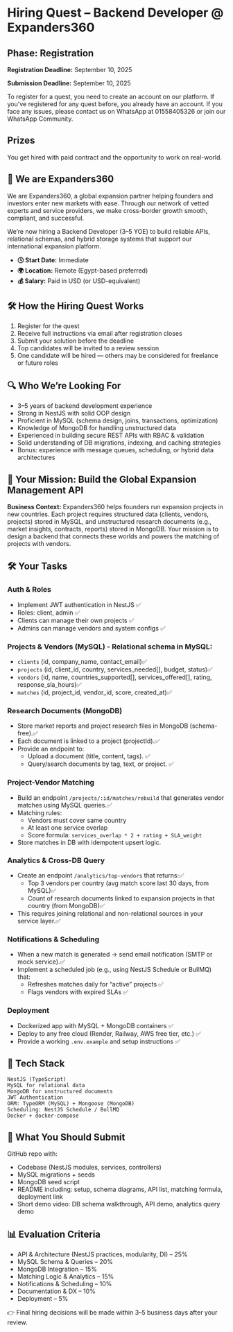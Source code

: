 # Hiring Quest – Backend Developer @ Expanders360

## Phase: Registration

**Registration Deadline:** September 10, 2025

**Submission Deadline:** September 10, 2025

To register for a quest, you need to create an account on our platform. If you've registered for any quest before, you already have an account. If you face any issues, please contact us on WhatsApp at 01558405326 or join our WhatsApp Community.

## Prizes

You get hired with paid contract and the opportunity to work on real-world.

## 👋 We are Expanders360

We are Expanders360, a global expansion partner helping founders and investors enter new markets with ease. Through our network of vetted experts and service providers, we make cross-border growth smooth, compliant, and successful.

We’re now hiring a Backend Developer (3–5 YOE) to build reliable APIs, relational schemas, and hybrid storage systems that support our international expansion platform.

- **🕓 Start Date:** Immediate
- **🌍 Location:** Remote (Egypt-based preferred)
- **💰 Salary:** Paid in USD (or USD-equivalent)

## 🛠️ How the Hiring Quest Works

1.  Register for the quest
2.  Receive full instructions via email after registration closes
3.  Submit your solution before the deadline
4.  Top candidates will be invited to a review session
5.  One candidate will be hired — others may be considered for freelance or future roles

## 🔍 Who We’re Looking For

- 3–5 years of backend development experience
- Strong in NestJS with solid OOP design
- Proficient in MySQL (schema design, joins, transactions, optimization)
- Knowledge of MongoDB for handling unstructured data
- Experienced in building secure REST APIs with RBAC & validation
- Solid understanding of DB migrations, indexing, and caching strategies
- Bonus: experience with message queues, scheduling, or hybrid data architectures

## 🎯 Your Mission: Build the Global Expansion Management API

**Business Context:**
Expanders360 helps founders run expansion projects in new countries. Each project requires structured data (clients, vendors, projects) stored in MySQL, and unstructured research documents (e.g., market insights, contracts, reports) stored in MongoDB. Your mission is to design a backend that connects these worlds and powers the matching of projects with vendors.

## 🛠️ Your Tasks

### Auth & Roles

- Implement JWT authentication in NestJS ✅
- Roles: client, admin ✅
- Clients can manage their own projects ✅
- Admins can manage vendors and system configs ✅

### Projects & Vendors (MySQL) - Relational schema in MySQL:

- `clients` (id, company_name, contact_email)✅
- `projects` (id, client_id, country, services_needed[], budget, status)✅
- `vendors` (id, name, countries_supported[], services_offered[], rating, response_sla_hours)✅
- `matches` (id, project_id, vendor_id, score, created_at)✅

### Research Documents (MongoDB)

- Store market reports and project research files in MongoDB (schema-free).✅
- Each document is linked to a project (projectId).✅
- Provide an endpoint to:
  - Upload a document (title, content, tags). ✅
  - Query/search documents by tag, text, or project. ✅

### Project-Vendor Matching

- Build an endpoint `/projects/:id/matches/rebuild` that generates vendor matches using MySQL queries.✅
- Matching rules:
  - Vendors must cover same country
  - At least one service overlap
  - Score formula: `services_overlap * 2 + rating + SLA_weight`
- Store matches in DB with idempotent upsert logic.

### Analytics & Cross-DB Query

- Create an endpoint `/analytics/top-vendors` that returns:✅
  - Top 3 vendors per country (avg match score last 30 days, from MySQL)✅
  - Count of research documents linked to expansion projects in that country (from MongoDB)✅
- This requires joining relational and non-relational sources in your service layer.✅

### Notifications & Scheduling

- When a new match is generated → send email notification (SMTP or mock service).✅
- Implement a scheduled job (e.g., using NestJS Schedule or BullMQ) that:
  - Refreshes matches daily for “active” projects ✅
  - Flags vendors with expired SLAs ✅

### Deployment

- Dockerized app with MySQL + MongoDB containers ✅
- Deploy to any free cloud (Render, Railway, AWS free tier, etc.) ✅
- Provide a working `.env.example` and setup instructions ✅

## 🧰 Tech Stack

```
NestJS (TypeScript)
MySQL for relational data
MongoDB for unstructured documents
JWT Authentication
ORM: TypeORM (MySQL) + Mongoose (MongoDB)
Scheduling: NestJS Schedule / BullMQ
Docker + docker-compose
```

## 📝 What You Should Submit

GitHub repo with:

- Codebase (NestJS modules, services, controllers)
- MySQL migrations + seeds
- MongoDB seed script
- README including: setup, schema diagrams, API list, matching formula, deployment link
- Short demo video: DB schema walkthrough, API demo, analytics query demo

## 📊 Evaluation Criteria

- API & Architecture (NestJS practices, modularity, DI) – 25%
- MySQL Schema & Queries – 20%
- MongoDB Integration – 15%
- Matching Logic & Analytics – 15%
- Notifications & Scheduling – 10%
- Documentation & DX – 10%
- Deployment – 5%

👉 Final hiring decisions will be made within 3–5 business days after your review.
